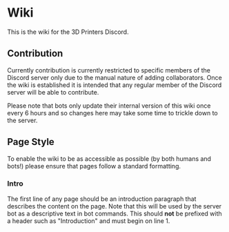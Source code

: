 # Wiki
This is the wiki for the 3D Printers Discord. 

## Contribution
Currently contribution is currently restricted to specific members of the Discord server only due to the manual nature of adding collaborators. Once the wiki is established it is intended that any regular member of the Discord server will be able to contribute.

Please note that bots only update their internal version of this wiki once every 6 hours and so changes here may take some time to trickle down to the server. 

## Page Style
To enable the wiki to be as accessible as possible (by both humans and bots!) please ensure that pages follow a standard formatting. 

### Intro 
The first line of any page should be an introduction paragraph that describes the content on the page. Note that this will be used by the server bot as a descriptive text in bot commands. This should **not** be prefixed with a header such as "Introduction" and must begin on line 1. 
